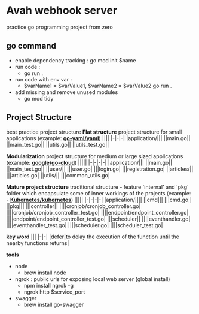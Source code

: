 # Avah webhook server

practice go programming project from zero

## go command

 - enable dependency tracking : go mod init $name
 - run code : 
	 - go run .
 - run code with env var : 
	 - $varName1 = $varValue1, $varName2 = $varValue2 go run .
- add missing and remove unused modules
	- go mod tidy

## Project Structure

best practice project structure
 **Flat structure**
 project structure for small applications (example: **[go-yaml/yaml](https://github.com/go-yaml/yaml)**)
||||
|-|-|-|
|application/|||
||main.go||
||main_test.go||
||utils.go||
||utils_test.go||

 **Modularization**
 project structure for medium or large sized applications (example: **[google/go-cloud](https://github.com/google/go-cloud)**)
|||||
|-|-|-|-|
|application/|||
||main.go||
||main_test.go||
||user/||
|||user.go|
|||login.go|
|||registration.go|
||articles/||
|||articles.go|
||utils/||
|||common_utils.go|

**Mature project structure**
traditional structure - feature 'internal' and 'pkg' folder which encapsulate some of inner workings of the projects (example: -   **[Kubernetes/kubernetes](https://github.com/kubernetes/kubernetes)**)
|||||
|-|-|-|-|
|application/||||
||cmd|||
|||cmd.go||
||pkg|||
|||controller||
||||cronjob/cronjob_controller.go|
||||cronjob/cronjob_controller_test.go|
||||endpoint/endpoint_controller.go|
||||endpoint/endpoint_controller_test.go|
|||scheduler||
||||eventhandler.go|
||||eventhandler_test.go|
||||scheduler.go|
||||scheduler_test.go|

**key word**
|||
|-|-|
|defer|to delay the execution of the function until the nearby functions returns|

**tools**
- node
	- brew install node
- ngrok : public urls for exposing local web server (global install)
	- npm install ngrok -g
	- ngrok http $service_port
- swagger
	- brew install go-swagger
